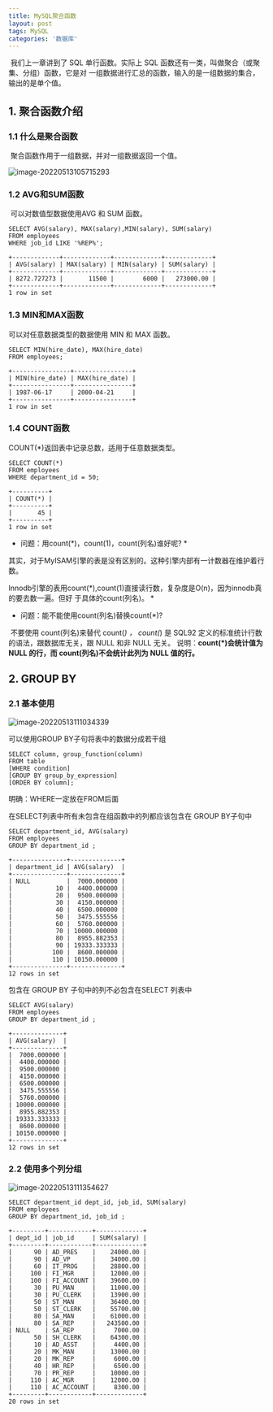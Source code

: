 ```yaml
---
title: MySQL聚合函数
layout: post
tags: MySQL
categories: '数据库'
---
```


​		我们上一章讲到了 SQL 单行函数。实际上 SQL 函数还有一类，叫做聚合（或聚集、分组）函数，它是对 一组数据进行汇总的函数，输入的是一组数据的集合，输出的是单个值。

## 1. 聚合函数介绍

### 1.1 什么是聚合函数 

​		聚合函数作用于一组数据，并对一组数据返回一个值。

![image-20220513105715293](D:\07_GitHub\GitHub_Blogs\assets\images\20210608Mysql_juhe\image-20220513105715293.png)

### 1.2 AVG和SUM函数

​		可以对数值型数据使用AVG 和 SUM 函数。

```mysql
SELECT AVG(salary), MAX(salary),MIN(salary), SUM(salary)
FROM employees
WHERE job_id LIKE '%REP%';

+-------------+-------------+-------------+-------------+
| AVG(salary) | MAX(salary) | MIN(salary) | SUM(salary) |
+-------------+-------------+-------------+-------------+
| 8272.727273 |       11500 |        6000 |   273000.00 |
+-------------+-------------+-------------+-------------+
1 row in set
```

### 1.3 MIN和MAX函数

可以对任意数据类型的数据使用 MIN 和 MAX 函数。

```mysql
SELECT MIN(hire_date), MAX(hire_date)
FROM employees;

+----------------+----------------+
| MIN(hire_date) | MAX(hire_date) |
+----------------+----------------+
| 1987-06-17     | 2000-04-21     |
+----------------+----------------+
1 row in set
```

### 1.4 COUNT函数

COUNT(*)返回表中记录总数，适用于任意数据类型。

```mysql
SELECT COUNT(*)
FROM employees
WHERE department_id = 50;

+----------+
| COUNT(*) |
+----------+
|       45 |
+----------+
1 row in set
```

* 问题：用count(*)，count(1)，count(列名)谁好呢? *

​		其实，对于MyISAM引擎的表是没有区别的。这种引擎内部有一计数器在维护着行数。 

​		Innodb引擎的表用count(*),count(1)直接读行数，复杂度是O(n)，因为innodb真的要去数一遍。但好 于具体的count(列名)。 *

* 问题：能不能使用count(列名)替换count(*)? 

​		不要使用 count(列名)来替代 count(*) ， count(*) 是 SQL92 定义的标准统计行数的语法，跟数据库无关，跟 NULL 和非 NULL 无关。 说明：**count(*)会统计值为 NULL 的行，而 count(列名)不会统计此列为 NULL 值的行。**

## 2. GROUP BY

### 2.1 基本使用

![image-20220513111034339](D:\07_GitHub\GitHub_Blogs\assets\images\20210608Mysql_juhe\image-20220513111034339.png)

可以使用GROUP BY子句将表中的数据分成若干组

```mysql
SELECT column, group_function(column)
FROM table
[WHERE condition]
[GROUP BY group_by_expression]
[ORDER BY column];
```

明确：WHERE一定放在FROM后面

在SELECT列表中所有未包含在组函数中的列都应该包含在 GROUP BY子句中

```mysql
SELECT department_id, AVG(salary)
FROM employees
GROUP BY department_id ;

+---------------+--------------+
| department_id | AVG(salary)  |
+---------------+--------------+
| NULL          |  7000.000000 |
|            10 |  4400.000000 |
|            20 |  9500.000000 |
|            30 |  4150.000000 |
|            40 |  6500.000000 |
|            50 |  3475.555556 |
|            60 |  5760.000000 |
|            70 | 10000.000000 |
|            80 |  8955.882353 |
|            90 | 19333.333333 |
|           100 |  8600.000000 |
|           110 | 10150.000000 |
+---------------+--------------+
12 rows in set
```

包含在 GROUP BY 子句中的列不必包含在SELECT 列表中

```mysql
SELECT AVG(salary)
FROM employees
GROUP BY department_id ;

+--------------+
| AVG(salary)  |
+--------------+
|  7000.000000 |
|  4400.000000 |
|  9500.000000 |
|  4150.000000 |
|  6500.000000 |
|  3475.555556 |
|  5760.000000 |
| 10000.000000 |
|  8955.882353 |
| 19333.333333 |
|  8600.000000 |
| 10150.000000 |
+--------------+
12 rows in set
```

### 2.2 使用多个列分组

![image-20220513111354627](D:\07_GitHub\GitHub_Blogs\assets\images\20210608Mysql_juhe\image-20220513111354627.png)

```mysql
SELECT department_id dept_id, job_id, SUM(salary)
FROM employees
GROUP BY department_id, job_id ;

+---------+------------+-------------+
| dept_id | job_id     | SUM(salary) |
+---------+------------+-------------+
|      90 | AD_PRES    |    24000.00 |
|      90 | AD_VP      |    34000.00 |
|      60 | IT_PROG    |    28800.00 |
|     100 | FI_MGR     |    12000.00 |
|     100 | FI_ACCOUNT |    39600.00 |
|      30 | PU_MAN     |    11000.00 |
|      30 | PU_CLERK   |    13900.00 |
|      50 | ST_MAN     |    36400.00 |
|      50 | ST_CLERK   |    55700.00 |
|      80 | SA_MAN     |    61000.00 |
|      80 | SA_REP     |   243500.00 |
| NULL    | SA_REP     |     7000.00 |
|      50 | SH_CLERK   |    64300.00 |
|      10 | AD_ASST    |     4400.00 |
|      20 | MK_MAN     |    13000.00 |
|      20 | MK_REP     |     6000.00 |
|      40 | HR_REP     |     6500.00 |
|      70 | PR_REP     |    10000.00 |
|     110 | AC_MGR     |    12000.00 |
|     110 | AC_ACCOUNT |     8300.00 |
+---------+------------+-------------+
20 rows in set
```

